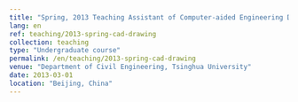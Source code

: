 ```yaml
---
title: "Spring, 2013 Teaching Assistant of Computer-aided Engineering Drawing"
lang: en
ref: teaching/2013-spring-cad-drawing
collection: teaching
type: "Undergraduate course"
permalink: /en/teaching/2013-spring-cad-drawing
venue: "Department of Civil Engineering, Tsinghua University"
date: 2013-03-01
location: "Beijing, China"
---
```


